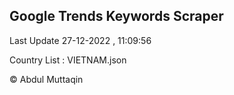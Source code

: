 

## Google Trends Keywords Scraper 
 
Last Update 27-12-2022 , 11:09:56

Country List :
VIETNAM.json



© Abdul Muttaqin 
